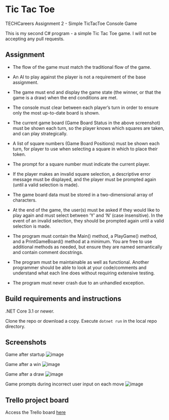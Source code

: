 # Tic Tac Toe
TECHCareers Assignment 2 - Simple TicTacToe Console Game

This is my second C# program - a simple Tic Tac Toe game. I will not be accepting any pull requests.

## Assignment
* The flow of the game must match the traditional flow of the game.

* An AI to play against the player is not a requirement of the base assignment.

* The game must end and display the game state (the winner, or that the game is a draw) when the end conditions are met.

* The console must clear between each player’s turn in order to ensure only the most up-to-date board is shown.

* The current game board (Game Board Status in the above screenshot) must be shown each turn, so the player knows which squares are taken, and can play strategically.

* A list of square numbers (Game Board Positions) must be shown each turn, for player to use when selecting a square in which to place their token.

* The prompt for a square number must indicate the current player.

* If the player makes an invalid square selection, a descriptive error message must be displayed, and the player must be prompted again (until a valid selection is made).

* The game board data must be stored in a two-dimensional array of characters.

* At the end of the game, the user(s) must be asked if they would like to play again and must select between ‘Y’ and ‘N’ (case insensitive). In the event of an invalid selection, they should be prompted again until a valid selection is made.

* The program must contain the Main() method, a PlayGame() method, and a PrintGameBoard() method at a minimum. You are free to use additional methods as needed, but ensure they are named semantically and contain comment docstrings.

* The program must be maintainable as well as functional. Another programmer should be able to look at your code/comments and understand what each line does without requiring extensive testing.

* The program must never crash due to an unhandled exception.

## Build requirements and instructions

.NET Core 3.1 or newer. 

Clone the repo or download a copy. Execute `dotnet run` in the local repo directory.

## Screenshots

Game after startup
![image](https://user-images.githubusercontent.com/60409723/85960699-d59d2280-b962-11ea-8513-6b191f79934d.png)

Game after a win
![image](https://user-images.githubusercontent.com/60409723/85960676-9bcc1c00-b962-11ea-88da-5c93749aae47.png)

Game after a draw
![image](https://user-images.githubusercontent.com/60409723/85960716-f9606880-b962-11ea-8dda-8a4d3ec9d2ea.png)

Game prompts during incorrect user input on each move
![image](https://user-images.githubusercontent.com/60409723/85960750-2280f900-b963-11ea-96b5-ab50c991acf1.png)


## Trello project board
Access the Trello board [here](https://trello.com/b/WpSL1ljr/c-tic-tac-toe)